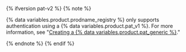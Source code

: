{% ifversion pat-v2 %}
{% note %}

{% data variables.product.prodname_registry %} only supports authentication using a {% data variables.product.pat_v1 %}. For more information, see "[Creating a {% data variables.product.pat_generic %}](/authentication/keeping-your-account-and-data-secure/creating-a-personal-access-token)."

{% endnote %}
{% endif %}
